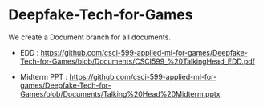 # Deepfake-Tech-for-Games

We create a Document branch for all documents.

  - EDD : https://github.com/csci-599-applied-ml-for-games/Deepfake-Tech-for-Games/blob/Documents/CSCI599_%20TalkingHead_EDD.pdf
  
  - Midterm PPT : https://github.com/csci-599-applied-ml-for-games/Deepfake-Tech-for-Games/blob/Documents/Talking%20Head%20Midterm.pptx
